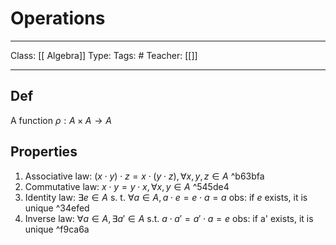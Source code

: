 # Operations
___
Class: [[ Algebra]]
Type: 
Tags: # 
Teacher: [[]]
___

## Def 
A function $\rho : A \times A \rightarrow A$
## Properties
1. Associative law: $(x \cdot y) \cdot z = x \cdot (y \cdot z), \forall x,y,z \in A$ ^b63bfa
2. Commutative law: $x \cdot y = y \cdot x, \forall x,y \in A$ ^545de4
3. Identity law: $\exists e \in A$ s. t. $\forall a \in A, a \cdot e = e \cdot a = a$
	obs: if $e$ exists, it is unique ^34efed
4. Inverse law: $\forall a \in A, \exists a' \in A$ s.t. $a \cdot a' = a' \cdot a = e$
	obs: if a' exists, it is unique  ^f9ca6a
